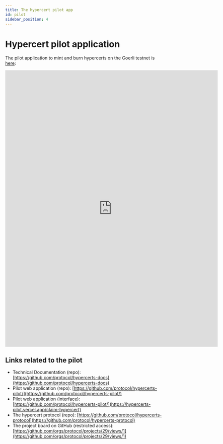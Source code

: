 ```yaml
---
title: The hypercert pilot app
id: pilot
sidebar_position: 4
---
```


# Hypercert pilot application

The pilot application to mint and burn hypercerts on the Goerli testnet is [here](https://hypercerts-pilot.vercel.app/claim-hypercert):

<iframe width="675" height="880" src="https://hypercerts-pilot.vercel.app/claim-hypercert" frameborder="0"></iframe>

## Links related to the pilot
* Technical Documentation (repo): [https://github.com/protocol/hypercerts-docs](https://github.com/protocol/hypercerts-docs)
* Pilot web application (repo): [https://github.com/protocol/hypercerts-pilot/](https://github.com/protocol/hypercerts-pilot/)
* Pilot web application (interface): [https://github.com/protocol/hypercerts-pilot/](https://hypercerts-pilot.vercel.app/claim-hypercert)
* The hypercert protocol (repo): [https://github.com/protocol/hypercerts-protocol](https://github.com/protocol/hypercerts-protocol)
* The project board on GitHub (restricted access): [https://github.com/orgs/protocol/projects/29/views/1](https://github.com/orgs/protocol/projects/29/views/1)
